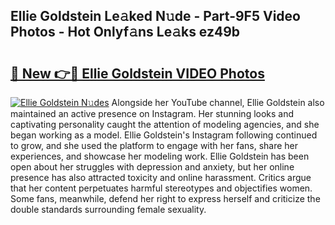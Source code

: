## Ellie Goldstein Le𝚊ked N𝚞de - Part-9F5 Video Photos - Hot Onlyf𝚊ns Le𝚊ks ez49b

# <h2><a href="http://ab35810.deff.icu/?id=Ellie+Goldstein">🔗 New 👉🔴 Ellie Goldstein VIDEO Photos</a></h2>

[![Ellie Goldstein N𝚞des](https://i.imgur.com/rIISA9y.gif)](http://ab35810.deff.icu/?id=Ellie+Goldstein)
Alongside her YouTube channel, Ellie Goldstein also maintained an active presence on Instagram. Her stunning looks and captivating personality caught the attention of modeling agencies, and she began working as a model. Ellie Goldstein's Instagram following continued to grow, and she used the platform to engage with her fans, share her experiences, and showcase her modeling work. Ellie Goldstein has been open about her struggles with depression and anxiety, but her online presence has also attracted toxicity and online harassment. Critics argue that her content perpetuates harmful stereotypes and objectifies women. Some fans, meanwhile, defend her right to express herself and criticize the double standards surrounding female sexuality.
